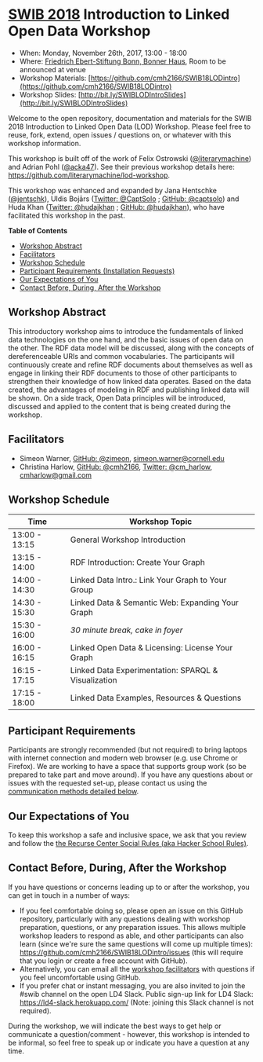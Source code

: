 # [SWIB 2018](https://www.swib.org/swib18) Introduction to Linked Open Data Workshop
* When: Monday, November 26th, 2017, 13:00 - 18:00
* Where: [Friedrich Ebert-Stiftung Bonn, Bonner Haus](http://swib.org/swib18/general-information.html), Room to be announced at venue
* Workshop Materials: [https://github.com/cmh2166/SWIB18LODintro](https://github.com/cmh2166/SWIB18LODintro)
* Workshop Slides: [http://bit.ly/SWIBLODIntroSlides](http://bit.ly/SWIBLODIntroSlides)

Welcome to the open repository, documentation and materials for the SWIB 2018 Introduction to Linked Open Data (LOD) Workshop. Please feel free to reuse, fork, extend, open issues / questions on, or whatever with this workshop information.

This workshop is built off of the work of Felix Ostrowski ([@literarymachine](https://github.com/literarymachine)) and Adrian Pohl ([@acka47](https://github.com/acka47)). See their previous workshop details here: https://github.com/literarymachine/lod-workshop.

This workshop was enhanced and expanded by Jana Hentschke ([@jentschk](https://twitter.com/jentschk)), Uldis Bojārs ([Twitter: @CaptSolo](https://twitter.com/CaptSolo) ; [GitHub: @captsolo](https://github.com/captsolo)) and Huda Khan ([Twitter: @hudajkhan](https://twitter.com/hudajkhan) ; [GitHub: @hudajkhan](https://github.com/hudajkhan)), who have facilitated this workshop in the past.

**Table of Contents**

- [Workshop Abstract](#workshop-abstract)
- [Facilitators](#facilitators)
- [Workshop Schedule](#workshop-schedule)
- [Participant Requirements (Installation Requests)](#participant-requirements)
- [Our Expectations of You](#our-expectations-of-you)
- [Contact Before, During, After the Workshop](#contact-before-during-after-the-workshop)

## Workshop Abstract

This introductory workshop aims to introduce the fundamentals of linked data technologies on the one hand, and the basic issues of open data on the other. The RDF data model will be discussed, along with the concepts of dereferenceable URIs and common vocabularies. The participants will continuously create and refine RDF documents about themselves as well as engage in linking their RDF documents to those of other participants to strengthen their knowledge of how linked data operates. Based on the data created, the advantages of modeling in RDF and publishing linked data will be shown. On a side track, Open Data principles will be introduced, discussed and applied to the content that is being created during the workshop.

## Facilitators

- Simeon Warner, [GitHub: @zimeon](https://github.com/zimeon), [simeon.warner@cornell.edu](mailto:simeon.warner@cornell.edu)
- Christina Harlow, [GitHub: @cmh2166](https://github.com/cmh2166), [Twitter: @cm_harlow](https://twitter.com/cm_harlow), [cmharlow@gmail.com](mailto:cmharlow@gmail.com)

## Workshop Schedule

| Time           | Workshop Topic                                      |
| -------------- | --------------------------------------------------- |
| 13:00 - 13:15  | General Workshop Introduction                       |
| 13:15 - 14:00  | RDF Introduction: Create Your Graph                 |
| 14:00 - 14:30  | Linked Data Intro.: Link Your Graph to Your Group   |
| 14:30 - 15:30  | Linked Data & Semantic Web: Expanding Your Graph    |
| 15:30 - 16:00  | *30 minute break, cake in foyer*                    |
| 16:00 - 16:15  | Linked Open Data & Licensing: License Your Graph    |
| 16:15 - 17:15  | Linked Data Experimentation: SPARQL & Visualization |
| 17:15 - 18:00  | Linked Data Examples, Resources & Questions         |

## Participant Requirements

Participants are strongly recommended (but not required) to bring laptops with internet connection and modern web browser (e.g. use Chrome or Firefox). We are working to have a space that supports group work (so be prepared to take part and move around).  If you have any questions about or issues with the requested set-up, please contact us using the [communication methods detailed below](#contact-before-during-after-the-workshop).

## Our Expectations of You

To keep this workshop a safe and inclusive space, we ask that you review and follow the [the Recurse Center Social Rules (aka Hacker School Rules)](https://www.recurse.com/manual#sub-sec-social-rules).

## Contact Before, During, After the Workshop

If you have questions or concerns leading up to or after the workshop, you can get in touch in a number of ways:

- If you feel comfortable doing so, please open an issue on this GitHub repository, particularly with any questions dealing with workshop preparation, questions, or any preparation issues. This allows multiple workshop leaders to respond as able, and other participants can also learn (since we're sure the same questions will come up multiple times): https://github.com/cmh2166/SWIB18LODintro/issues (this will require that you login or create a free account with GitHub).
- Alternatively, you can email all the [workshop facilitators](#facilitators) with questions if you feel uncomfortable using GitHub.
- If you prefer chat or instant messaging, you are also invited to join the #swib channel on the open LD4 Slack. Public sign-up link for LD4 Slack: https://ld4-slack.herokuapp.com/ (Note: joining this Slack channel is not required).

During the workshop, we will indicate the best ways to get help or communicate a question/comment - however, this workshop is intended to be informal, so feel free to speak up or indicate you have a question at any time.
